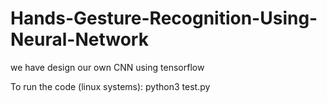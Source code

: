 # Hands-Gesture-Recognition-Using-Neural-Network
we have design our own CNN using tensorflow

To run the code (linux systems):
  python3 test.py
